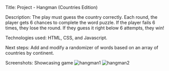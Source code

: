Title: Project - Hangman (Countries Edition)

Description: The play must guess the country correctly. Each round, the player gets 6 chances to complete the word puzzle. If the player fails 6 times, they lose the round. If they guess it right below 6 attempts, they win!

Technologies used: HTML, CSS, and Javascript.

Next steps: Add and modify a randomizer of words based on an array of countries by continent. 

Screenshots: Showcasing game
![hangman1](https://github.com/GANeffGA/project-hangman/assets/133476397/b8f8d8b5-fb17-4925-ae16-114ba8fd4964)
![hangman2](https://github.com/GANeffGA/project-hangman/assets/133476397/2b3e70d1-6fd7-41d5-ac03-a21c22e32c4c)

